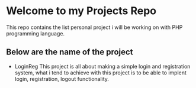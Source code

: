 # Welcome to my Projects Repo

This repo contains the list personal project i will be working on with PHP programming language.

## Below are the name of the project

- LoginReg
This project is all about making a simple login and registration system, what i tend to achieve with this project is to be able to implent login, registration, logout functionality.

